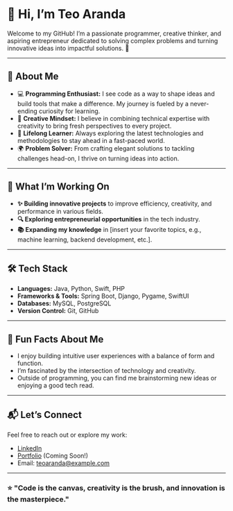 # 👋 Hi, I’m **Teo Aranda**

Welcome to my GitHub! I’m a passionate programmer, creative thinker, and aspiring entrepreneur dedicated to solving complex problems and turning innovative ideas into impactful solutions. 🚀  

---

## 🚀 **About Me**
- 💻 **Programming Enthusiast:** I see code as a way to shape ideas and build tools that make a difference. My journey is fueled by a never-ending curiosity for learning.
- 🎨 **Creative Mindset:** I believe in combining technical expertise with creativity to bring fresh perspectives to every project.
- 🌱 **Lifelong Learner:** Always exploring the latest technologies and methodologies to stay ahead in a fast-paced world.
- 🌍 **Problem Solver:** From crafting elegant solutions to tackling challenges head-on, I thrive on turning ideas into action.

---

## 💼 **What I’m Working On**
- **✨ Building innovative projects** to improve efficiency, creativity, and performance in various fields.
- **🔍 Exploring entrepreneurial opportunities** in the tech industry.
- **📚 Expanding my knowledge** in [insert your favorite topics, e.g., machine learning, backend development, etc.].

---

## 🛠️ **Tech Stack**
- **Languages:** Java, Python, Swift, PHP  
- **Frameworks & Tools:** Spring Boot, Django, Pygame, SwiftUI  
- **Databases:** MySQL, PostgreSQL  
- **Version Control:** Git, GitHub  

---

## 🌟 **Fun Facts About Me**
- I enjoy building intuitive user experiences with a balance of form and function.  
- I’m fascinated by the intersection of technology and creativity.  
- Outside of programming, you can find me brainstorming new ideas or enjoying a good tech read.  

---

## 📬 **Let’s Connect**
Feel free to reach out or explore my work:
- [LinkedIn](https://www.linkedin.com/in/teoaranda)  
- [Portfolio](https://teoaranda.dev) (Coming Soon!)  
- Email: teoaranda@example.com  

---

### ⭐️ **"Code is the canvas, creativity is the brush, and innovation is the masterpiece."**
